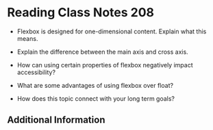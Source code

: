 # Reading Class Notes 208


- Flexbox is designed for one-dimensional content. Explain what this means.
- Explain the difference between the main axis and cross axis.
- How can using certain properties of flexbox negatively impact accessibility?

- What are some advantages of using flexbox over float?
- How does this topic connect with your long term goals?




## Additional Information


